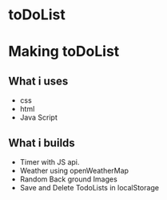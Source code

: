 # toDoList

# Making toDoList

## What i uses
- css
- html
- Java Script

## What i builds
- Timer with JS api.
- Weather using openWeatherMap
- Random Back ground Images 
- Save and Delete TodoLists in localStorage

